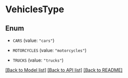 # VehiclesType

## Enum


* `CARS` (value: `"cars"`)

* `MOTORCYCLES` (value: `"motorcycles"`)

* `TRUCKS` (value: `"trucks"`)


[[Back to Model list]](../README.md#documentation-for-models) [[Back to API list]](../README.md#documentation-for-api-endpoints) [[Back to README]](../README.md)


